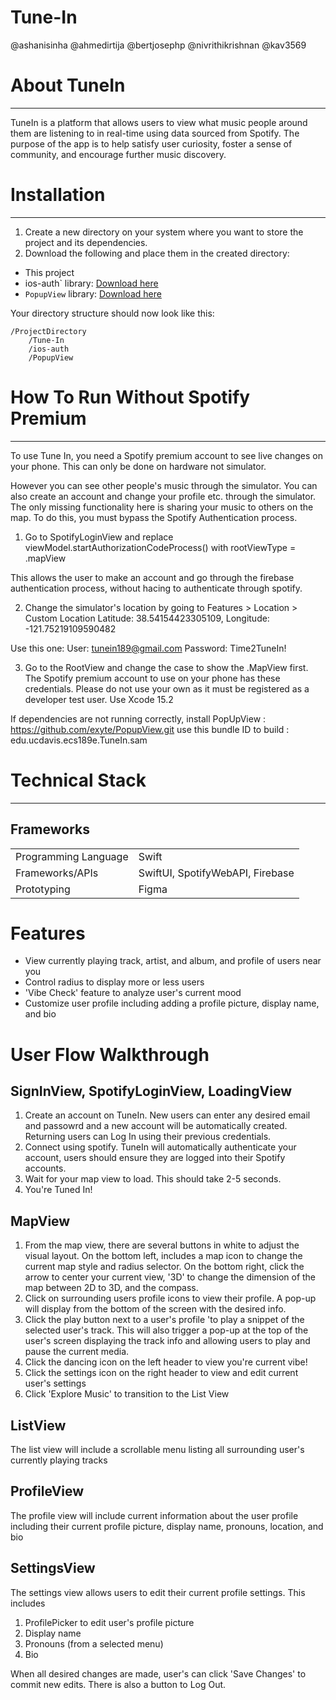 # Tune-In

@ashanisinha
@ahmedirtija
@bertjosephp
@nivrithikrishnan
@kav3569

# About TuneIn 
---

TuneIn is a platform that allows users to view what music people around them are listening to in real-time using data sourced from Spotify. The purpose of the app is to help satisfy user curiosity, foster a sense of community, and encourage further music discovery. 

# Installation
---
1. Create a new directory on your system where you want to store the project and its dependencies.
2. Download the following and place them in the created directory:
- This project
- ios-auth` library: [Download here](https://github.com/spotify/ios-auth)
- `PopupView` library: [Download here](https://github.com/exyte/PopupView)

Your directory structure should now look like this:
```
/ProjectDirectory
    /Tune-In
    /ios-auth
    /PopupView
```

# How To Run Without Spotify Premium
---

To use Tune In, you need a Spotify premium account to see live changes on your phone. This can only be done on hardware not simulator.

However you can see other people's music through the simulator. You can also create an account and change your profile etc. through the simulator. The only missing functionality here is sharing your music to others on the map.
To do this, you must bypass the Spotify Authentication process.

1. Go to SpotifyLoginView and replace 
viewModel.startAuthorizationCodeProcess()
with 
rootViewType = .mapView

This allows the user to make an account and go through the firebase authentication process, without hacing to authenticate through spotify.

2. Change the simulator's location by going to Features > Location > Custom Location
Latitude: 38.54154423305109, 
Longitude: -121.75219109590482

Use this one:
User: tunein189@gmail.com
Password: Time2TuneIn!

3. Go to the RootView and change the case to show the .MapView first. The Spotify premium account to use on your phone has these credentials. Please do not use your own as it must be registered as a developer test user.
Use Xcode 15.2

If dependencies are not running correctly, install 
PopUpView : https://github.com/exyte/PopupView.git
use this bundle ID to build : edu.ucdavis.ecs189e.TuneIn.sam


# Technical Stack
---
## Frameworks

| |  |
| --- | --- |
| Programming Language | Swift |
| Frameworks/APIs | SwiftUI, SpotifyWebAPI, Firebase|
| Prototyping | Figma |

# Features
- View currently playing track, artist, and album, and profile of users near you
- Control radius to display more or less users 
- 'Vibe Check' feature to analyze user's current mood
- Customize user profile including adding a profile picture, display name, and bio

# User Flow Walkthrough
## SignInView, SpotifyLoginView, LoadingView
1. Create an account on TuneIn. New users can enter any desired email and passowrd and a new account will be automatically created. Returning users can Log In using their previous credentials. 
2. Connect using spotify. TuneIn will automatically authenticate your account, users should ensure they are logged into their Spotify accounts. 
3. Wait for your map view to load. This should take 2-5 seconds. 
4. You're Tuned In! 

## MapView
1. From the map view, there are several buttons in white to adjust the visual layout. On the bottom left, includes a map icon to change the current map style and radius selector. On the bottom right, click the arrow to center your current view, '3D' to change the dimension of the map between 2D to 3D, and the compass. 
2. Click on surrounding users profile icons to view their profile. A pop-up will display from the bottom of the screen with the desired info. 
2. Click the play button next to a user's profile 'to play a snippet of the selected user's track. This will also trigger a pop-up at the top of the user's screen displaying the track info and allowing users to play and pause the current media.
3. Click the dancing icon on the left header to view you're current vibe!
4. Click the settings icon on the right header to view and edit current user's settings
5. Click 'Explore Music' to transition to the List View

## ListView
The list view will include a scrollable menu listing all surrounding user's currently playing tracks 

## ProfileView
The profile view will include current information about the user profile including their current profile picture, display name, pronouns, location, and bio 

## SettingsView
The settings view allows users to edit their current profile settings. This includes 
1. ProfilePicker to edit user's profile picture
2. Display name
3. Pronouns (from a selected menu)
4. Bio

When all desired changes are made, user's can click 'Save Changes' to commit new edits. There is also a button to Log Out. 
